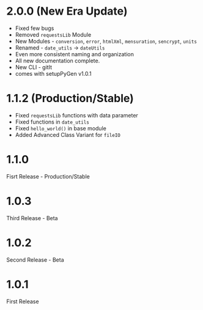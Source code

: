 # 2.0.0 (New Era Update)
- Fixed few bugs
- Removed `requestsLib` Module
- New Modules - `conversion`, `error`, `htmlXml`, `mensuration`, `sencrypt`, `units`
- Renamed - `date_utils` -> `dateUtils`
- Even more consistent naming and organization
- All new documentation complete.
- New CLI - gitIt
- comes with setupPyGen v1.0.1

# 1.1.2 (Production/Stable)
- Fixed `requestsLib` functions with data parameter
- Fixed functions in `date_utils`
- Fixed `hello_world()` in base module
- Added Advanced Class Variant for `fileIO`

# 1.1.0
Fisrt Release - Production/Stable

# 1.0.3
Third Release - Beta

# 1.0.2
Second Release - Beta

# 1.0.1
First Release

